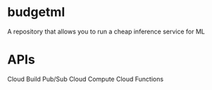 # budgetml
A repository that allows you to run a cheap inference service for ML

# APIs
Cloud Build
Pub/Sub
Cloud Compute
Cloud Functions